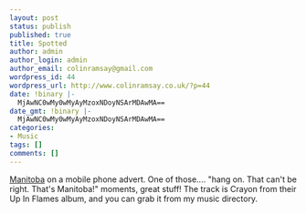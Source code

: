```yaml
---
layout: post
status: publish
published: true
title: Spotted
author: admin
author_login: admin
author_email: colinramsay@gmail.com
wordpress_id: 44
wordpress_url: http://www.colinramsay.co.uk/?p=44
date: !binary |-
  MjAwNC0wMy0wMyAyMzoxNDoyNSArMDAwMA==
date_gmt: !binary |-
  MjAwNC0wMy0wMyAyMzoxNDoyNSArMDAwMA==
categories:
- Music
tags: []
comments: []
---
```

<p><a href="http://www.manitoba.fm/">Manitoba</a> on a mobile phone advert. One of those.... "hang on. That can't be right. That's Manitoba!" moments, great stuff! The track is Crayon from their Up In Flames album, and you can grab it from my music directory.</p>
